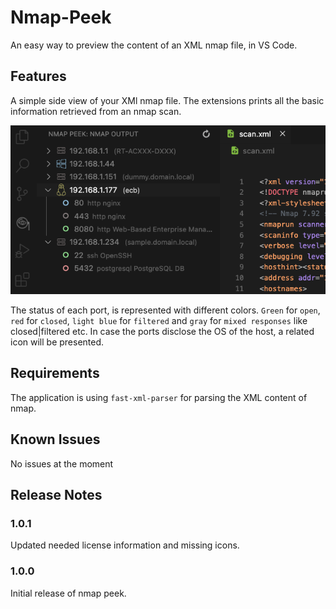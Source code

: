 # Nmap-Peek

An easy way to preview the content of an XML nmap file, in VS Code.

## Features

A simple side view of your XMl nmap file. The extensions prints all the basic information retrieved from an nmap scan. 

![nmap peek](./media/preview.png)

The status of each port, is represented with different colors. `Green` for `open`, `red` for `closed`, `light blue` for `filtered` and `gray` for `mixed responses` like closed|filtered etc. In case the ports disclose the OS of the host, a related icon will be presented. 

## Requirements

The application is using `fast-xml-parser` for parsing the XML content of nmap. 

## Known Issues

No issues at the moment

## Release Notes

### 1.0.1

Updated needed license information and missing icons.

### 1.0.0

Initial release of nmap peek.
